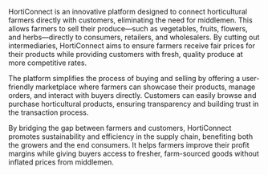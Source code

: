 HortiConnect is an innovative platform designed to connect horticultural farmers directly with customers, eliminating the need for middlemen. This allows farmers to sell their produce—such as vegetables, fruits, flowers, and herbs—directly to consumers, retailers, and wholesalers. By cutting out intermediaries, HortiConnect aims to ensure farmers receive fair prices for their products while providing customers with fresh, quality produce at more competitive rates.

The platform simplifies the process of buying and selling by offering a user-friendly marketplace where farmers can showcase their products, manage orders, and interact with buyers directly. Customers can easily browse and purchase horticultural products, ensuring transparency and building trust in the transaction process.

By bridging the gap between farmers and customers, HortiConnect promotes sustainability and efficiency in the supply chain, benefiting both the growers and the end consumers. It helps farmers improve their profit margins while giving buyers access to fresher, farm-sourced goods without inflated prices from middlemen.